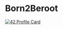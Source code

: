 # Born2Beroot
[![42 Profile Card](https://1337-readme.vercel.app/api/profile?cursus=42cursus&dark=true&email=hide&login=otmallah)](https://github.com/mohouyizme/1337-readme)

